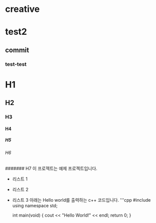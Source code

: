 # creative
# test2
## commit
### test-test

# H1
## H2
### H3
#### H4
##### H5
###### H6
####### H7
이 프로젝트는 예제 프로젝트입니다.

- 리스트 1
- 리스트 2
- 리스트 3
아래는 Hello world를 출력하는 c++ 코드입니다.
'''cpp
#include<iostream>
  using namespace std;
  
  int main(void)
  {
  cout << "Hello World!" << endl;
  return 0;
  }
